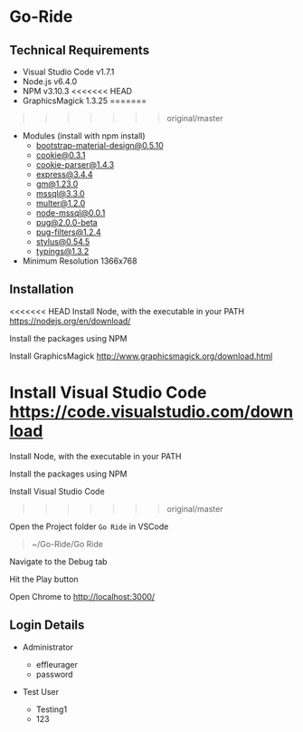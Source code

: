 # Go-Ride
## Technical Requirements
* Visual Studio Code v1.7.1
* Node.js v6.4.0
* NPM  v3.10.3
<<<<<<< HEAD
* GraphicsMagick 1.3.25
=======
>>>>>>> original/master
* Modules (install with npm install)
  * bootstrap-material-design@0.5.10 
  * cookie@0.3.1 
  * cookie-parser@1.4.3 
  * express@3.4.4
  * gm@1.23.0 
  * mssql@3.3.0 
  * multer@1.2.0 
  * node-mssql@0.0.1
  * pug@2.0.0-beta
  * pug-filters@1.2.4 
  * stylus@0.54.5
  * typings@1.3.2 
* Minimum Resolution 1366x768

## Installation
<<<<<<< HEAD
Install Node, with the executable in your PATH https://nodejs.org/en/download/

Install the packages using NPM

Install GraphicsMagick http://www.graphicsmagick.org/download.html

Install Visual Studio Code https://code.visualstudio.com/download
=======
Install Node, with the executable in your PATH

Install the packages using NPM

Install Visual Studio Code
>>>>>>> original/master

Open the Project folder `Go Ride` in VSCode
> ~/Go-Ride/Go Ride

Navigate to the Debug tab

Hit the Play button

Open Chrome to [http://localhost:3000/](http://localhost:3000/)

## Login Details
* Administrator
  * effleurager
  * password

* Test User
  * Testing1
  * 123

